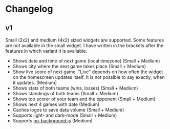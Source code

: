 # Changelog
## v1  
Small (2x2) and medium (4x2) sized widgets are supported. Some features are not available in the small widget. I have written in the brackets after the features in which variant it is available.
                                                     
* Shows date and time of next game (local timezone) (Small + Medium)
* Shows city where the next game takes place (Small + Medium)
* Show live score of next game. "Live" depends on how often the widget on the homescreen updates itself. It is not possible to say exactly, when it updates. (Medium)
* Shows stats of both teams (wins, losses) (Small + Medium) 
* Shows standings of both teams (Small + Medium)
* Shows top scorer of your team and the opponent (Small + Medium)
* Shows next 4 games with date (Medium)
* Caches logos to save data volume (Small + Medium)  
* Supports light- and dark-mode (Small + Medium) 
* Supports [no-background.js](https://github.com/supermamon/scriptable-no-background) (Medium)
